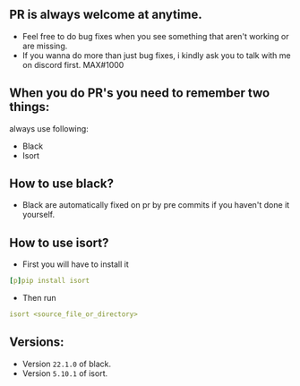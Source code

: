 ## PR is always welcome at anytime.

- Feel free to do bug fixes when you see something that aren't working or are missing.
- If you wanna do more than just bug fixes, i kindly ask you to talk with me on discord first. MAX#1000

## When you do PR's you need to remember two things:
always use following:
- Black
- Isort

## How to use black?
- Black are automatically fixed on pr by pre commits if you haven't done it yourself.

## How to use isort?
- First you will have to install it
```yaml
[p]pip install isort
```
- Then run
```yaml
isort <source_file_or_directory>
```
## Versions:
- Version `22.1.0` of black.
- Version `5.10.1` of isort.

